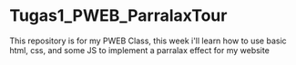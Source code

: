 # Tugas1_PWEB_ParralaxTour
This repository is for my PWEB Class, this week i'll learn how to use basic html, css, and some JS to implement a parralax effect for my website
